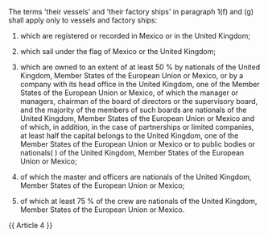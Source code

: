 The terms 'their vessels' and 'their factory ships' in paragraph 1(f) and (g) shall apply only to vessels and factory ships:

1. which are registered or recorded in Mexico or in the United Kingdom;

2. which sail under the flag of Mexico or the United Kingdom;

3. which are owned to an extent of at least 50 % by nationals of the United Kingdom, Member States of the European Union or Mexico, or by a company with its head office in the United Kingdom, one of the Member States of the European Union or Mexico, of which the manager or managers, chairman of the board of directors or the supervisory board, and the majority of the members of such boards are nationals of the United Kingdom, Member States of the European Union or Mexico and of which, in addition, in the case of partnerships or limited companies, at least half the capital belongs to the United Kingdom, one of the Member States of the European Union or Mexico or to public bodies or nationals( ) of the United Kingdom, Member States of the European Union or Mexico;

4. of which the master and officers are nationals of the United Kingdom, Member States of the European Union or Mexico;  

5. of which at least 75 % of the crew are nationals of the United Kingdom, Member States of the European Union or Mexico.

{{ Article 4 }}